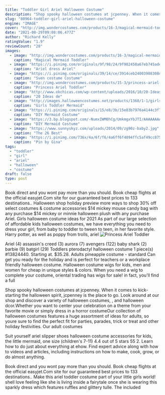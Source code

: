 ```yaml
---
title: "Toddler Girl Ariel Halloween Costume"
description: "Shop spooky halloween costumes at jcpenney. When it comes to kick-starting the halloween spirit, jcpenney is the place to go. Look around at our shop and discover a variety of halloween costumes, , and halloween dcor.Whether you want to center your celebration on a theme from your favorite movie or simply dress in a horror costume"
slug: "80964-toddler-girl-ariel-halloween-costume"
engine: "IMAGE"
cover: "http://img.wondercostumes.com/products/16-3/magical-mermaid-toddler-costume-12.jpg"
date: "2021-08-29T09:08:06.477Z"
author: "Richard Kelly"
ratingValue: "1.9"
reviewCount: "28"
images:
  - image: "http://img.wondercostumes.com/products/16-3/magical-mermaid-toddler-costume-12.jpg"
    caption: "Magical Mermaid Toddler"
  - image: "https://i.pinimg.com/originals/9f/98/24/9f982458a67eb745adeafef9e7e101af.jpg"
    caption: "Ariel dress Ariel"
  - image: "https://i.pinimg.com/originals/39/14/ce/3914ceb24003908308d9b560e1d20ecf.jpg"
    caption: "Sven costume Costume"
  - image: "http://img.wondercostumes.com/products/15-3/princess-ariel-baby-slippers.jpg"
    caption: "Princess Ariel Toddler"
  - image: "http://www.okchicas.com/wp-content/uploads/2016/10/20-Ideas-de-disfraces-de-Halloween-para-padres-de-hijo-13.jpg"
    caption: "20 Ideas de"
  - image: "http://images.halloweencostumes.net/products/1360/1-1/girls-toddler-mermaid-costume.jpg"
    caption: "Girls Toddler Mermaid"
  - image: "https://i.pinimg.com/originals/15/e8/3b/15e83b7976a4144c3f7a808898cb03fb.jpg"
    caption: "DIY Mermaid Costume"
  - image: "https://3.bp.blogspot.com/-NumxIWM0hCg/UmkmgxYbJTI/AAAAAAAAInI/GlYF6zcP1nU/s1600/mermaid1.jpg"
    caption: "DIY Mermaid Costume"
  - image: "https://www.sunnyskyz.com/uploads/2014/09/zg90z-baby2.jpg"
    caption: "The 26 Best"
  - image: "https://i.pinimg.com/736x/4a/6f/f6/4a6ff6f4094ffc5af49cc875803c807f--chucky-costume-halloween-costume-makeup.jpg"
    caption: "Pin by Gina"
tags:
  - "toddler"
  - "girl"
  - "ariel"
  - "halloween"
  - "costume"
draft: false
type: post
---
```


Book direct and you wont pay more than you should. Book cheap flights at the official easyjet.Com site for our guaranteed best prices to 133 destinations.. Halloween shop holiday preview more ways to shop  30% off select costumes & costume accessories $14 mickey mouse candy bag with any purchase $14 mickey or minnie halloween plush with any purchase Ariel. Girls halloween costume ideas for 2021  As part of our large selection of affordable kids halloween costumes, we have everything you need to dress your girl, from baby to toddler to tween to teen, in her favorite style. Harry potter, as well as poppy from trolls, ariel
![Princess Ariel Toddler](http://img.wondercostumes.com/products/15-3/princess-ariel-baby-slippers.jpg "Princess Ariel Toddler")

Ariel (4) assassin&#39;s creed (3) aurora (7) avengers (122) baby shark (2) barbie (9) batgirl (29)  Toddlers pterodactyl halloween costume 1 piece(s) #13824440. Starting at. $35.28. Adults pineapple costume - standard Can get you ready for the holiday and is perfect for teachers or a workplace friendly halloween costume. Halloween costume wigs for kids, men and women for cheap in unique styles &amp; colors. When you need a wig to complete your costume, oriental trading has wigs for sale! in fact, you&#39;ll find a full
<!--inArticleAds-->

<!--galleryOne-->

Shop spooky halloween costumes at jcpenney. When it comes to kick-starting the halloween spirit, jcpenney is the place to go. Look around at our shop and discover a variety of halloween costumes, , and halloween dcor.Whether you want to center your celebration on a theme from your favorite movie or simply dress in a horror costumeOur collection of halloween costumes features a huge assortment of ideas for adults, so youre sure to find the perfect fit for parties, parades, trick or treat and other holiday festivities. Our adult costumes
<!--inArticleAds-->

<!--galleryTwo-->

Suit yourself ariel slipper shoes halloween costume accessories for kids, the little mermaid, one size (children's 7-11) 4.4 out of 5 stars 55 2. Learn how to do just about everything at ehow. Find expert advice along with how to videos and articles, including instructions on how to make, cook, grow, or do almost anything.
<!--galleryThree-->

Book direct and you wont pay more than you should. Book cheap flights at the official easyjet.Com site for our guaranteed best prices to 133 destinations.. Make this ariel toddler costume part of your little girls world! shell love feeling like she is living inside a fairytale once she is wearing this sparkly dress which features ruffles and glittery tulle. The included